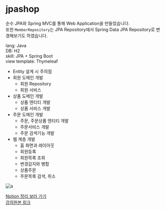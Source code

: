 # jpashop
순수 JPA와 Spring MVC를 통해 Web Application을 만들었습니다.  
또한 `MemberRepository`는 JPA Repository에서 Spring Data JPA Repository로 변경해보기도 하였습니다.

lang: Java  
DB: H2  
skill: JPA + Spring Boot  
view template: Thymeleaf  

- Entity 설계 시 주의점
- 회원 도메인 개발
  - 회원 Repository
  - 회원 서비스
- 상품 도메인 개발
  - 상품 엔티티 개발
  - 상품 서비스 개발
- 주문 도메인 개발
  - 주문, 주문상품 엔티티 개발
  - 주문서비스 개발
  - 주문 검색기능 개발
- 웹 계층 개발
  - 홈 화면과 레이아웃
  - 회원등록
  - 회원목록 조회
  - 변경감지와 병합
  - 상품주문
  - 주문목록 검색, 취소


![a](https://user-images.githubusercontent.com/37053970/147380519-8e13b046-e4cf-454d-9b67-28ea8705eff0.png)

[Notion 정리 보러 가기](https://cheddar-limpet-07e.notion.site/Jpa-shop-df7ad37696df49b6a19407a688b5bf6e)  
[강의원본 링크](https://www.inflearn.com/course/%EC%8A%A4%ED%94%84%EB%A7%81%EB%B6%80%ED%8A%B8-JPA-%ED%99%9C%EC%9A%A9-1#curriculum)
